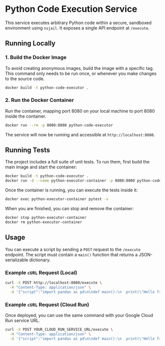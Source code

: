 # Python Code Execution Service

This service executes arbitrary Python code within a secure, sandboxed environment using `nsjail`. It exposes a single API endpoint at `/execute`.

## Running Locally

### 1. Build the Docker Image

To avoid creating anonymous images, build the image with a specific tag. This command only needs to be run once, or whenever you make changes to the source code.

```bash
docker build -t python-code-executor .
```

### 2. Run the Docker Container

Run the container, mapping port 8080 on your local machine to port 8080 inside the container.

```bash
docker run --rm -p 8080:8080 python-code-executor
```

The service will now be running and accessible at `http://localhost:8080`.

## Running Tests

The project includes a full suite of unit tests. To run them, first build the main image and start the container:

```bash
docker build -t python-code-executor .
docker run -d --name python-executor-container -p 8080:8080 python-code-executor
```

Once the container is running, you can execute the tests inside it:

```bash
docker exec python-executor-container pytest -v
```

When you are finished, you can stop and remove the container:

```bash
docker stop python-executor-container
docker rm python-executor-container
```

## Usage

You can execute a script by sending a `POST` request to the `/execute` endpoint. The script must contain a `main()` function that returns a JSON-serializable dictionary.

### Example `cURL` Request (Local)

```bash
curl -X POST http://localhost:8080/execute \
  -H "Content-Type: application/json" \
  -d '{"script":"import pandas as pd\n\ndef main():\n  print(\"Hello from stdout!\")\n  df = pd.DataFrame([{\"a\": 1, \"b\": 2}])\n  return {\"result\": df.to_dict()}"}'
```

### Example `cURL` Request (Cloud Run)

Once deployed, you can use the same command with your Google Cloud Run service URL.

```bash
curl -X POST YOUR_CLOUD_RUN_SERVICE_URL/execute \
  -H "Content-Type: application/json" \
  -d '{"script":"import pandas as pd\n\ndef main():\n  print(\"Hello from stdout!\")\n  df = pd.DataFrame([{\"a\": 1, \"b\": 2}])\n  return {\"result\": df.to_dict()}"}'
